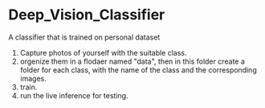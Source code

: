 # Deep_Vision_Classifier
A classifier that is trained on personal dataset

1. Capture photos of yourself with the suitable class.
2. orgenize them in a flodaer named "data", then in this folder create a folder for each class, with the name of the class and the corresponding images.
3. train.
4. run the live inference for testing.
